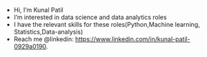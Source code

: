 - Hi, I’m Kunal Patil
- I’m interested in data science and data analytics roles
- I have the relevant skills for these roles(Python,Machine learning, Statistics,Data-analysis)
- Reach me @linkedin: https://www.linkedin.com/in/kunal-patil-0929a0190. 

<!---
Kunnalpatil/Kunnalpatil is a ✨ special ✨ repository because its `README.md` (this file) appears on your GitHub profile.
You can click the Preview link to take a look at your changes.
--->
